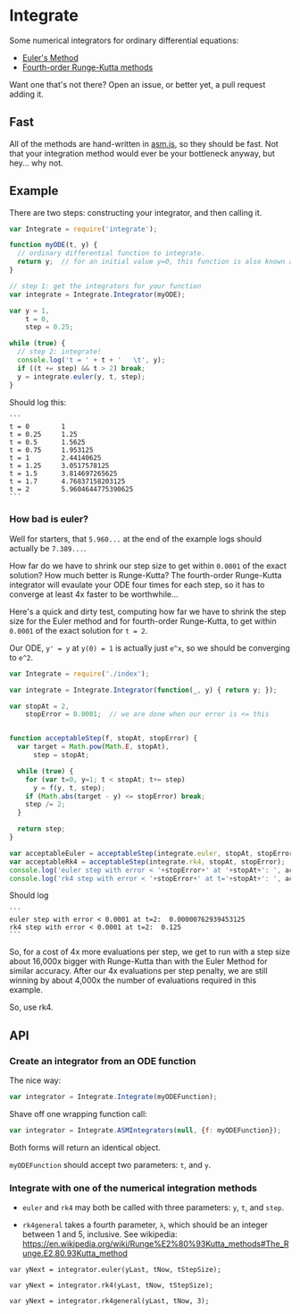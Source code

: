 Integrate
=========

Some numerical integrators for ordinary differential equations:

 * [Euler's Method](https://en.wikipedia.org/wiki/Euler_method)
 * [Fourth-order Runge-Kutta methods](https://en.wikipedia.org/wiki/Runge–Kutta_methods)

Want one that's not there? Open an issue, or better yet, a pull request adding it.


Fast
----

All of the methods are hand-written in [asm.js](http://asmjs.org), so they should be fast. Not that your integration method would ever be your bottleneck anyway, but hey... why not.


Example
-----

There are two steps: constructing your integrator, and then calling it.

```javascript
var Integrate = require('integrate');

function myODE(t, y) {
  // ordinary differential function to integrate.
  return y;  // for an initial value y=0, this function is also known as 'e^x'
}

// step 1: get the integrators for your function
var integrate = Integrate.Integrator(myODE);

var y = 1,
    t = 0,
    step = 0.25;

while (true) {
  // step 2: integrate!
  console.log('t = ' + t + '   \t', y);
  if ((t += step) && t > 2) break;
  y = integrate.euler(y, t, step);
}

```

Should log this:

    ```
    t = 0        1
    t = 0.25     1.25
    t = 0.5      1.5625
    t = 0.75     1.953125
    t = 1        2.44140625
    t = 1.25     3.0517578125
    t = 1.5      3.814697265625
    t = 1.7      4.76837158203125
    t = 2        5.9604644775390625
    ```


### How bad is euler?

Well for starters, that `5.960...` at the end of the example logs should actually be `7.389...`.

How far do we have to shrink our step size to get within `0.0001` of the exact solution? How much better is Runge-Kutta? The fourth-order Runge-Kutta integrator will evaulate your ODE four times for each step, so it has to converge at least 4x faster to be worthwhile...

Here's a quick and dirty test, computing how far we have to shrink the step size for the Euler method and for fourth-order Runge-Kutta, to get within `0.0001` of the exact solution for `t = 2`.

Our ODE, `y' = y` at `y(0) = 1` is actually just `e^x`, so we should be converging to `e^2`.


```javascript
var Integrate = require('./index');

var integrate = Integrate.Integrator(function(_, y) { return y; });

var stopAt = 2,
    stopError = 0.0001;  // we are done when our error is <= this


function acceptableStep(f, stopAt, stopError) {
  var target = Math.pow(Math.E, stopAt),
      step = stopAt;

  while (true) {
    for (var t=0, y=1; t < stopAt; t+= step)
      y = f(y, t, step);
    if (Math.abs(target - y) <= stopError) break;
    step /= 2;
  }

  return step;
}

var acceptableEuler = acceptableStep(integrate.euler, stopAt, stopError);
var acceptableRk4 = acceptableStep(integrate.rk4, stopAt, stopError);
console.log('euler step with error < '+stopError+' at '+stopAt+': ', acceptableEuler);
console.log('rk4 step with error < '+stopError+' at t='+stopAt+': ', acceptableRk4);
```

Should log

    ```
    euler step with error < 0.0001 at t=2:  0.00000762939453125
    rk4 step with error < 0.0001 at t=2:  0.125
    ```

So, for a cost of 4x more evaluations per step, we get to run with a step size about 16,000x bigger with Runge-Kutta than with the Euler Method for similar accuracy. After our 4x evaluations per step penalty, we are still winning by about 4,000x the number of evaluations required in this example.

So, use rk4.


API
---

### Create an integrator from an ODE function

The nice way:

```javascript
var integrator = Integrate.Integrate(myODEFunction);
```

Shave off one wrapping function call:

```javascript
var integrator = Integrate.ASMIntegrators(null, {f: myODEFunction});
```

Both forms will return an identical object.

`myODEFunction` should accept two parameters: `t`, and `y`.


### Integrate with one of the numerical integration methods

* `euler` and `rk4` may both be called with three parameters: `y`, `t`, and `step`.

* `rk4general` takes a fourth parameter, `λ`, which should be an integer between 1 and 5, inclusive. See wikipedia: https://en.wikipedia.org/wiki/Runge%E2%80%93Kutta_methods#The_Runge.E2.80.93Kutta_method

```
var yNext = integrator.euler(yLast, tNow, tStepSize);

var yNext = integrator.rk4(yLast, tNow, tStepSize);

var yNext = integrator.rk4general(yLast, tNow, 3);
```
